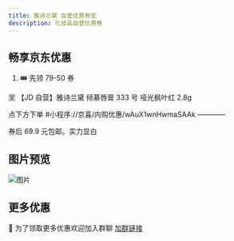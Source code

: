 ```yaml
---
title: 雅诗兰黛 自营优惠券🈺
description: 化妆品自营优惠券
---
```


## 畅享京东优惠

1. 🎟️ 先领 79-50 券

🈺 【JD 自营】雅诗兰黛 倾慕唇膏 333 号 哑光枫叶红 2.8g

点下方下单 #小程序://京喜/内购优惠/wAuX1wnHwmaSAAk
————

券后 69.9 元包邮。实力显白

## 图片预览

![图片](/images/ysld.webp)

## 更多优惠

📣 为了领取更多优惠欢迎加入群聊
[加群链接](https://work.weixin.qq.com/gm/6c83ecabb445ff6f13b95498a91c03e1)
